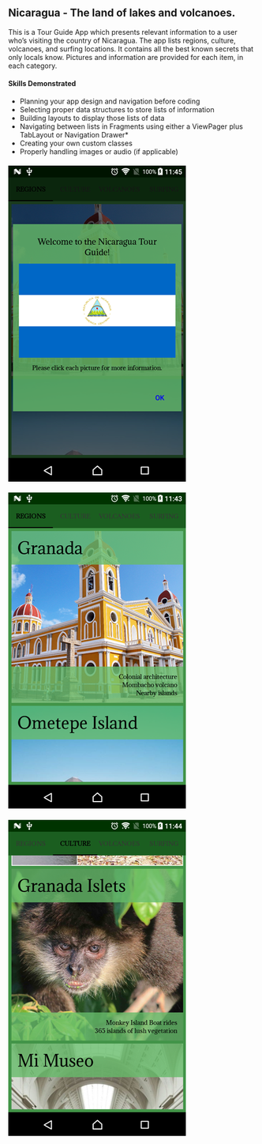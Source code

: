 ## Nicaragua - The land of lakes and volcanoes.

This is a Tour Guide App which presents relevant information to a user who’s visiting the country of Nicaragua. The app lists regions, culture, volcanoes, and surfing locations. It contains all the best known secrets that only locals know. Pictures and information are provided for each item, in each category.

#### Skills Demonstrated

- Planning your app design and navigation before coding
- Selecting proper data structures to store lists of information
- Building layouts to display those lists of data
- Navigating between lists in Fragments using either a ViewPager plus TabLayout or Navigation Drawer*
- Creating your own custom classes
- Properly handling images or audio (if applicable)

#### ![](demo/phone_port_1.png)
#### ![](demo/phone_port_2.png)
#### ![](demo/phone_port_3.png)
